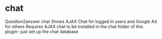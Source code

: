 # chat
Question2answer chat
Shows AJAX Chat for logged in users and Google Ad for others
Requires AJAX chat to be installed in the chat folder of this plugin- just set up the chat database
